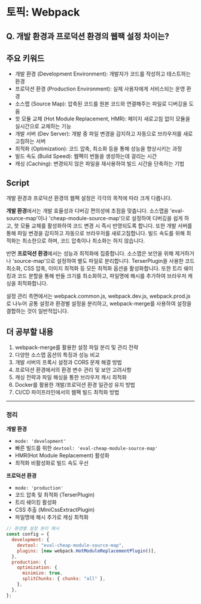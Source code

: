 # 토픽: Webpack

## Q. 개발 환경과 프로덕션 환경의 웹팩 설정 차이는?

## 주요 키워드

- 개발 환경 (Development Environment): 개발자가 코드를 작성하고 테스트하는 환경
- 프로덕션 환경 (Production Environment): 실제 사용자에게 서비스되는 운영 환경
- 소스맵 (Source Map): 압축된 코드를 원본 코드와 연결해주는 파일로 디버깅을 도움
- 핫 모듈 교체 (Hot Module Replacement, HMR): 페이지 새로고침 없이 모듈을 실시간으로 교체하는 기능
- 개발 서버 (Dev Server): 개발 중 파일 변경을 감지하고 자동으로 브라우저를 새로고침하는 서버
- 최적화 (Optimization): 코드 압축, 최소화 등을 통해 성능을 향상시키는 과정
- 빌드 속도 (Build Speed): 웹팩이 번들을 생성하는데 걸리는 시간
- 캐싱 (Caching): 변경되지 않은 파일을 재사용하여 빌드 시간을 단축하는 기법

## Script

개발 환경과 프로덕션 환경의 웹팩 설정은 각각의 목적에 따라 크게 다릅니다.

**개발 환경**에서는 개발 효율성과 디버깅 편의성에 초점을 맞춥니다. 소스맵을 'eval-source-map'이나 'cheap-module-source-map'으로 설정하여 디버깅을 쉽게 하고, 핫 모듈 교체를 활성화하여 코드 변경 시 즉시 반영되도록 합니다. 또한 개발 서버를 통해 파일 변경을 감지하고 자동으로 브라우저를 새로고침합니다. 빌드 속도를 위해 최적화는 최소한으로 하며, 코드 압축이나 최소화는 하지 않습니다.

반면 **프로덕션 환경**에서는 성능과 최적화에 집중합니다. 소스맵은 보안을 위해 제거하거나 'source-map'으로 설정하여 별도 파일로 분리합니다. TerserPlugin을 사용한 코드 최소화, CSS 압축, 이미지 최적화 등 모든 최적화 옵션을 활성화합니다. 또한 트리 쉐이킹과 코드 분할을 통해 번들 크기를 최소화하고, 파일명에 해시를 추가하여 브라우저 캐싱을 최적화합니다.

설정 관리 측면에서는 webpack.common.js, webpack.dev.js, webpack.prod.js로 나누어 공통 설정과 환경별 설정을 분리하고, webpack-merge를 사용하여 설정을 결합하는 것이 일반적입니다.

## 더 공부할 내용

1. webpack-merge를 활용한 설정 파일 분리 및 관리 전략
2. 다양한 소스맵 옵션의 특징과 성능 비교
3. 개발 서버의 프록시 설정과 CORS 문제 해결 방법
4. 프로덕션 환경에서의 환경 변수 관리 및 보안 고려사항
5. 캐싱 전략과 파일 해싱을 통한 브라우저 캐시 최적화
6. Docker를 활용한 개발/프로덕션 환경 일관성 유지 방법
7. CI/CD 파이프라인에서의 웹팩 빌드 최적화 방법

---

### 정리

**개발 환경**

- `mode: 'development'`
- 빠른 빌드를 위한 `devtool: 'eval-cheap-module-source-map'`
- HMR(Hot Module Replacement) 활성화
- 최적화 비활성화로 빌드 속도 우선

**프로덕션 환경**

- `mode: 'production'`
- 코드 압축 및 최적화 (TerserPlugin)
- 트리 쉐이킹 활성화
- CSS 추출 (MiniCssExtractPlugin)
- 파일명에 해시 추가로 캐싱 최적화

```javascript
// 환경별 설정 분리 예시
const config = {
  development: {
    devtool: "eval-cheap-module-source-map",
    plugins: [new webpack.HotModuleReplacementPlugin()],
  },
  production: {
    optimization: {
      minimize: true,
      splitChunks: { chunks: "all" },
    },
  },
};
```

